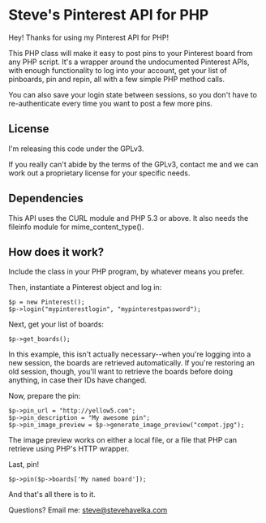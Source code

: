 # Steve's Pinterest API for PHP

Hey!  Thanks for using my Pinterest API for PHP!

This PHP class will make it easy to post pins to your Pinterest board
from any PHP script.  It's a wrapper around the undocumented Pinterest
APIs, with enough functionality to log into your account, get your
list of pinboards, pin and repin, all with a few simple PHP method
calls.

You can also save your login state between sessions, so you don't have
to re-authenticate every time you want to post a few more pins.

## License

I'm releasing this code under the GPLv3.

If you really can't abide by the terms of the GPLv3, contact me and we
can work out a proprietary license for your specific needs.


## Dependencies

This API uses the CURL module and PHP 5.3 or above.  It also needs
the fileinfo module for mime_content_type().


## How does it work?

Include the class in your PHP program, by whatever means you prefer.

Then, instantiate a Pinterest object and log in:

    $p = new Pinterest();
    $p->login("mypinterestlogin", "mypinterestpassword");

Next, get your list of boards:

    $p->get_boards();

In this example, this isn't actually necessary--when you're logging
into a new session, the boards are retrieved automatically.  If you're
restoring an old session, though, you'll want to retrieve the boards
before doing anything, in case their IDs have changed.

Now, prepare the pin:

    $p->pin_url = "http://yellow5.com";
    $p->pin_description = "My awesome pin";
    $p->pin_image_preview = $p->generate_image_preview("compot.jpg");

The image preview works on either a local file, or a file that PHP can
retrieve using PHP's HTTP wrapper.

Last, pin!

    $p->pin($p->boards['My named board']);

And that's all there is to it.

Questions?  Email me:  steve@stevehavelka.com
